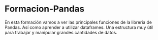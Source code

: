 # Formacion-Pandas

En esta formación vamos a ver las principales funciones de la librería de Pandas. Así como aprender a utilizar dataframes. Una estructura muy útil para trabajar y manipular grandes cantidades de datos. 